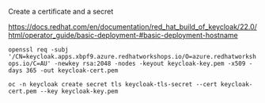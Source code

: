 Create a certificate and a secret

https://docs.redhat.com/en/documentation/red_hat_build_of_keycloak/22.0/html/operator_guide/basic-deployment-#basic-deployment-hostname

`openssl req -subj '/CN=keycloak.apps.xbpf9.azure.redhatworkshops.io/O=azure.redhatworkshops.io/C=AU' -newkey rsa:2048 -nodes -keyout keycloak-key.pem -x509 -days 365 -out keycloak-cert.pem`

`oc -n keycloak create secret tls keycloak-tls-secret --cert keycloak-cert.pem --key keycloak-key.pem`
